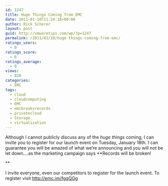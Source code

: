 ```yaml
---
id: 1247
title: Huge Things Coming from EMC
date: 2011-01-10T11:24:18+00:00
author: Rick Scherer
layout: post
guid: http://vmwaretips.com/wp/?p=1247
permalink: /2011/01/10/huge-things-coming-from-emc/
ratings_users:
  - 0
ratings_score:
  - 0
ratings_average:
  - 0
views:
  - 820
categories:
  - EMC
tags:
  - cloud
  - cloudcomputing
  - EMC
  - emcbreaksrecords
  - privatecloud
  - Storage
  - virtualization
---
```

Although I cannot publicly discuss any of the _huge things_ coming, I can invite you to register for our launch event on Tuesday, January 18th. I can guarantee you will be amazed of what we&#8217;re announcing and you will not be let down&#8230;.as the marketing campaign says **Records will be broken!
  
** 

I invite everyone, even our competitors to register for the launch event. To register visit <a href="http://emc.im/fggQGg " target="_blank">http://emc.im/fggQGg</a>